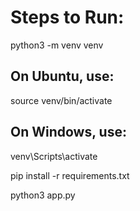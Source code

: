 
# Steps to Run:

python3 -m venv venv

## On Ubuntu, use: 
source venv/bin/activate  

## On Windows, use: 
venv\Scripts\activate

pip install -r requirements.txt

python3 app.py

